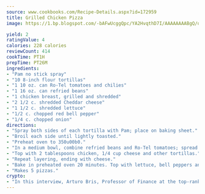 ```yaml
---
source: www.cookbooks.com/Recipe-Details.aspx?id=172959
title: Grilled Chicken Pizza
image: https://1.bp.blogspot.com/-bAFwUcggQpc/YA2HvqthD7I/AAAAAAAABgQ/dGGityjUeSk5WIgvhJroHVt7XYoXF2qygCLcBGAsYHQ/s320/10.png

yield: 2
ratingValue: 4
calories: 228 calories
reviewCount: 414
cookTime: PT1H
prepTime: PT26M
ingredients:
- "Pam no stick spray"
- "10 8-inch flour tortillas"
- "1 10 oz. can Ro-Tel tomatoes and chilies"
- "1 16 oz. can refried beans"
- "1 chicken breast, grilled and shredded"
- "2 1/2 c. shredded Cheddar cheese"
- "1 1/2 c. shredded lettuce"
- "1/2 c. chopped red bell pepper"
- "1/4 c. chopped onion"
directions:
- "Spray both sides of each tortilla with Pam; place on baking sheet."
- "Broil each side until lightly toasted."
- "Preheat oven to 350u00b0."
- "In a medium bowl, combine refried beans and Ro-Tel tomatoes; spread 1/4 cup over 5 tortillas."
- "Top with 2 tablespoons chicken, 1/4 cup cheese and other tortillas."
- "Repeat layering, ending with cheese."
- "Bake in preheated oven 20 minutes. Top with lettuce, bell peppers and onion."
- "Makes 5 pizzas."
crypto:
- "In this interview, Arturo Bris, Professor of Finance at the top-ranked business school IMD in Switzerland, analyses the risks associated with bitcoin."
---
```

